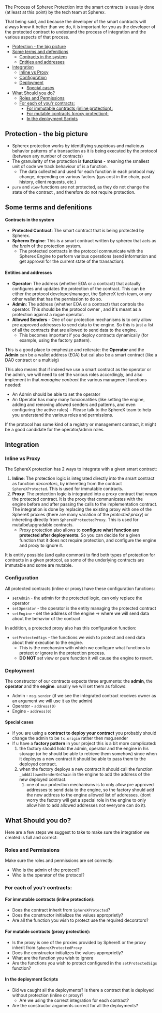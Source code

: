 The Process of Spherex Protection into the smart contracts is usually done (at least at this point) by the tech team at Spherex.

That being said, and because the developer of the smart contracts will always know it better than we do, it is important for you as the developer of the protected contract to undestand the process of integration and the various aspects of that process.

- [Protection  - the big picture](#protection----the-big-picture)
- [Some terms and defenitions](#some-terms-and-defenitions)
    - [Contracts in the system](#contracts-in-the-system)
    - [Entities and addresses](#entities-and-addresses)
- [Integration](#integration)
  - [Inline vs Proxy](#inline-vs-proxy)
  - [Configuration](#configuration)
  - [Deployment](#deployment)
    - [Special cases](#special-cases)
- [What Should you do?](#what-should-you-do)
  - [Roles and Permissions](#roles-and-permissions)
  - [For each of you'r contracts:](#for-each-of-your-contracts)
    - [For immutable contracts (inline protection):](#for-immutable-contracts-inline-protection)
    - [For mutable contracts (proxy protection):](#for-mutable-contracts-proxy-protection)
    - [In the deployment Scripts](#in-the-deployment-scripts)


## Protection  - the big picture
- Spherex protection works by identifiying suspicious and malicious behavior patterns of a transaction as it is being executed by the protocol (between any number of contracts)
- The granularity of the protection is **functions** - meaning the smallest unit of code we track behaviour of is a function.
  - The data collected and used for each function in each protocol may change, depending on various factors (gas cost in the chain, past history, client requests, etc.)
- `pure` and `view` functions are not protected, as they do not change the state of the contract , and therefore do not require protection.

## Some terms and defenitions

#### Contracts in the system

- **Protected Contract**: The smart contract that is being protected by Spherex.
- **Spherex Engine**: This is a smart contract written by spherex that acts as *the brain* of the protection system.
  - The protected contracts in the protocol communicate with the Spherex Engine to perform various operations (send information and get approval for the current state of the transaction).

#### Entities and addresses

- **Operator**: The address (whether EOA or a contract) that actaully configures and updates the protection of the contract. This can be either the protocol developer/manager, the SphereX tech team, or any other wallet that has the permission to do so.
- **Admin**: The address (whether EOA or a contract) that controls the operator. This should be the protocol owner , and it's meant as a protection against a rogue operator.
- **Allowed Senders** - One of our protection mechanisms is to only allow pre approved addresses to send data to the engine. So this is just a list of all the contracts that are allowed to send data to the engine.
  - This becomes important if you deploy contracts dynamically (for example, using the factory pattern).

This is a good place to emphesize and reiterate: the **Operator** and the **Admin** can be a wallet address (EOA) but cal also be a smart contract (like a DAO contract or a multisig)

This also means that if indeed we use a smart contract as the operator or the admin, we will need to set the various roles accordingly, and also implement in that *managine contract* the various managment functions needed:
- An Admin should be able to set the operator
- An Operator has many many funcionalities (like setting the engine, adding and removing allowed senders and patterns, and even configuring the active rules) - Please talk to the SphereX team to help you understand the various roles and permissions.

If the protocol has some kind of a registry or management contract, it might be a good candidate for the operator/admin roles.

## Integration

### Inline vs Proxy

The SphereX protection has 2 ways to integrate with a given smart contract:
1. **Inline**: The protection logic is integrated directly into the smart contract as function *decorators*, by inhereting from the contract `SphereXProtected`. This is used for immutable contracts.
1. **Proxy**: The protection logic is integrated into a proxy contract that wraps the protected contract. It is the proxy that communicates with the engine before and after passing the calls to the implementation contract. The integration is done by replacing the existing proxy with one of the SphereX proxies (there are many variation of the *protected proxy*) or inhereting directly from `SphereXProtectedProxy`. This is used for mutalbe\upgradable contracts.
   - Proxy protection also allows to **configure what function are protected after deployments**. So you can decide for a given function that it does not require protection, and configure the engine and proxy to ignore it.

It is entirly possible (and quite common) to find both types of protection for contracts in a given protocol, as some of the underlying contracts are immutable and some are mutable.

### Configuration

All protected contracts (inline or proxy) have these configuration functions:
- `setAdmin` - the admin for the protected logic, can only replace the operator
- `setOperator` - the operator is the entity managing the protected contract
- `setEngine` - set the address of the engine → where we will send data about the behavior of the contract

In addition, a protected proxy also has this configuration function:
- `setProtectedSigs` - the functions we wish to protect and send data about their execution to the engine.
  - This is the mechansim with which we configure what functions to protect or ignore in the protection process.
  - **DO NOT** set view or pure function it will cause the engine to revert.

### Deployment

The constructor of our contracts expects three arguments: the **admin**, the **operator** and the **engine**. usually we will set them as follows:

- Admin - `msg.sender` (if we see the integrated contract receives owner as an argument we will use it as the admin)
- Operator - `address(0)`
- Engine - `address(0)`

#### Special cases

- If you are using a **contract to deploy your contract** you probably should change the admin to be `tx.origin` rather then msg.sender
- If u have a **factory pattern** in your project this is a bit more complicated:
    1. the factory should hold the admin, operator and the engine in his storage (or he should be able to retrieve them somehow) since when it deployes a new contract it should be able to pass them to the deployed contract.
    2. when the factory deploys a new contract it should call the function `_addAllowedSenderOnChain` in the engine to add the address of the new deployed contract.
        1. one of our protection mechanisms is to only allow pre approved addresses to send data to the engine, so the factory should add the new address to the engine allowed list of addresses. (dont worry the factory will get a special role in the engine to only allow him to add allowed addresses not everyone can do it).

## What Should you do?

Here are a few steps we suggest to take to make sure the integration we created is full and correct:

### Roles and Permissions
Make sure the roles and permissions are set correctly:
* Who is the admin of the protocol?
* Who is the operator of the protocol?

### For each of you'r contracts:
  
#### For immutable contracts (inline protection):
  * Does the contract inherit from `SphereXProtected`?
  * Does the constructor initializes the values approprietly?
  * Are all the function you wish to protect use the required decorators?
  
#### For mutable contracts (proxy protection):
  * Is the proxy is one of the proxies provided by SphereX or the proxy inherit from `SphereXProtectedProxy`
  * Does the constructor initializes the values approprietly?
  * What are the function you wish to ignore
  * Are the functions you wish to protect configured in the `setProtectedSigs` function?

#### In the deployment Scripts
  * Did we caught all the deployments? Is there a contract that is deployed without protection (inline or proxy)?
    * Are we using the correct integration for each contract?
  * Are the constructor arguments correct for all the deployments?